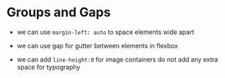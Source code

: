 # Groups and Gaps

- we can use `margin-left: auto` to space elements wide apart

- we can use gap for gutter between elements in flexbox
- we can add `line-height:0` for image containers do not add any extra space for typography
